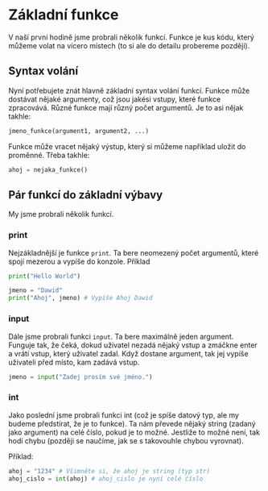 # Základní funkce
V naší první hodině jsme probrali několik funkcí. 
Funkce je kus kódu, který můžeme volat na vícero místech (to si ale do detailu probereme později).

## Syntax volání
Nyní potřebujete znát hlavně základní syntax volání funkcí. Funkce může dostávat nějaké argumenty, což jsou jakési vstupy, které funkce zpracovává.
Různé funkce mají různý počet argumentů.
Je to asi nějak takhle:
```python
jmeno_funkce(argument1, argument2, ...)
```
Funkce může vracet nějaký výstup, který si můžeme například uložit do proměnné. Třeba takhle:
```python
ahoj = nejaka_funkce()
```

## Pár funkcí do základní výbavy
My jsme probrali několik funkcí. 
### print
Nejzákladnější je funkce `print`. Ta bere neomezený počet argumentů, které spojí mezerou a vypíše do konzole.
Příklad
```python
print("Hello World")

jmeno = "Dawid"
print("Ahoj", jmeno) # Vypíše Ahoj Dawid
```

### input
Dále jsme probrali funkci `input`. Ta bere maximálně jeden argument. 
Funguje tak, že čeká, dokud uživatel nezadá nějaký vstup a zmáčkne enter a vrátí vstup, který uživatel zadal. 
Když dostane argument, tak jej vypíše uživateli před místo, kam zadává vstup.

```python
jmeno = input("Zadej prosím své jméno.")
```

### int
Jako poslední jsme probrali funkci int (což je spíše datový typ, ale my budeme předstírat, že je to funkce). 
Ta nám převede nějaký string (zadaný jako argument) na celé číslo, pokud je to možné. Jestliže to možné není, tak hodí chybu (později se naučíme, jak se s takovouhle chybou vyrovnat).

Příklad:
```python
ahoj = "1234" # Všimněte si, že ahoj je string (typ str)
ahoj_cislo = int(ahoj) # ahoj_cislo je nyní celé číslo
```
